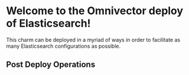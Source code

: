 # Welcome to the Omnivector deploy of Elasticsearch!
This charm can be deployed in a myriad of ways in order to facilitate
as many Elasticsearch configurations as possible.

## Post Deploy Operations
